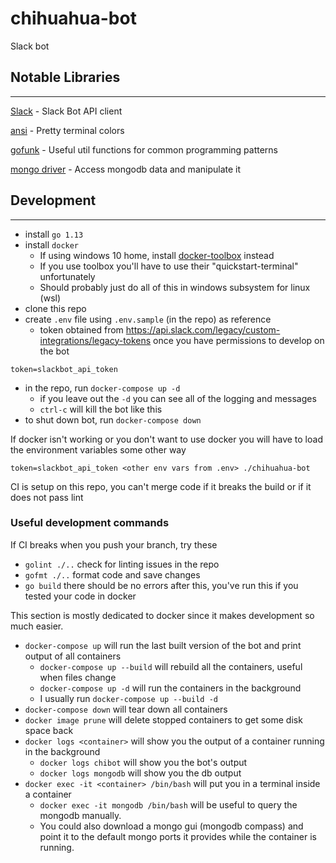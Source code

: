 # chihuahua-bot

Slack bot

## Notable Libraries
---

[Slack](https://github.com/nlopes/slack) - Slack Bot API client

[ansi](https://github.com/mgutz/ansi) - Pretty terminal colors

[gofunk](https://github.com/thoas/go-funk) - Useful util functions for common programming patterns

[mongo driver](https://github.com/mongodb/mongo-go-driver) - Access mongodb data and manipulate it

## Development
---



- install `go 1.13`
- install `docker`
  - If using windows 10 home, install [docker-toolbox](https://docs.docker.com/toolbox/toolbox_install_windows/) instead
  - If you use toolbox you'll have to use their "quickstart-terminal" unfortunately
  - Should probably just do all of this in windows subsystem for linux (wsl)
- clone this repo
- create `.env` file using `.env.sample` (in the repo) as reference
  - token obtained from https://api.slack.com/legacy/custom-integrations/legacy-tokens once you have permissions to develop on the bot

```
token=slackbot_api_token
```

- in the repo, run `docker-compose up -d`
  - if you leave out the `-d` you can see all of the logging and messages
  - `ctrl-c` will kill the bot like this
- to shut down bot, run `docker-compose down`

If docker isn't working or you don't want to use docker you will have to load the environment variables some other way

`token=slackbot_api_token <other env vars from .env> ./chihuahua-bot`

CI is setup on this repo, you can't merge code if it breaks the build or if it does not pass lint

### Useful development commands

If CI breaks when you push your branch, try these

- `golint ./..` check for linting issues in the repo
- `gofmt ./..` format code and save changes
- `go build` there should be no errors after this, you've run this if you tested your code in docker

This section is mostly dedicated to docker since it makes development so much easier.

- `docker-compose up` will run the last built version of the bot and print output of all containers
  - `docker-compose up --build` will rebuild all the containers, useful when files change
  - `docker-compose up -d` will run the containers in the background
  - I usually run `docker-compose up --build -d`
- `docker-compose down` will tear down all containers
- `docker image prune` will delete stopped containers to get some disk space back
- `docker logs <container>` will show you the output of a container running in the background
  - `docker logs chibot` will show you the bot's output
  - `docker logs mongodb` will show you the db output
- `docker exec -it <container> /bin/bash` will put you in a terminal inside a container
  - `docker exec -it mongodb /bin/bash` will be useful to query the mongodb manually. 
  - You could also download a mongo gui (mongodb compass) and point it to the default mongo ports it provides while the container is running.
